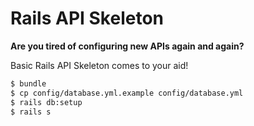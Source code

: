 # Rails API Skeleton

__Are you tired of configuring new APIs again and again?__

Basic Rails API Skeleton comes to your aid!

```sh
$ bundle
$ cp config/database.yml.example config/database.yml
$ rails db:setup
$ rails s
```
